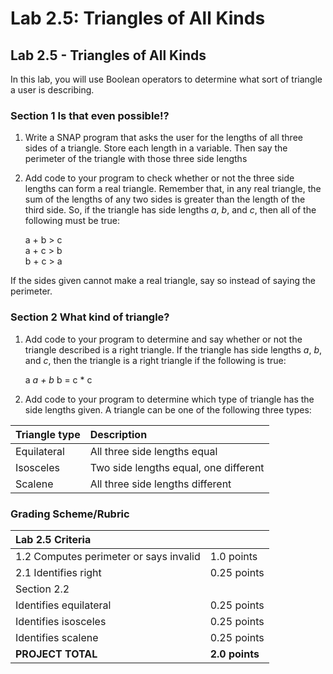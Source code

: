 # Lab 2.5: Triangles of All Kinds

## Lab 2.5 - Triangles of All Kinds

In this lab, you will use Boolean operators to determine what sort of triangle a user is describing.

### Section 1 Is that even possible!?

1. Write a SNAP program that asks the user for the lengths of all three sides of a triangle. Store each length in a variable. Then say the perimeter of the triangle with those three side lengths
2. Add code to your program to check whether or not the three side lengths can form a real triangle. Remember that, in any real triangle, the sum of the lengths of any two sides is greater than the length of the third side. So, if the triangle has side lengths _a_, _b_, and _c_, then all of the following must be true:

   a + b &gt; c  
   a + c &gt; b  
   b + c &gt; a

If the sides given cannot make a real triangle, say so instead of saying the perimeter.

### Section 2 What kind of triangle?

1. Add code to your program to determine and say whether or not the triangle described is a right triangle. If the triangle has side lengths _a_, _b_, and _c_, then the triangle is a right triangle if the following is true:

   a  _a + b_  b = c \* c

2. Add code to your program to determine which type of triangle has the side lengths given. A triangle can be one of the following three types:

| Triangle type | Description |
| :--- | :--- |
| Equilateral | All three side lengths equal |
| Isosceles | Two side lengths equal, one different |
| Scalene | All three side lengths different |

### Grading Scheme/Rubric

| **Lab 2.5 Criteria** |  |
| :--- | :--- |
| 1.2 Computes perimeter or says invalid | 1.0 points |
| 2.1 Identifies right | 0.25 points |
| Section 2.2 |  |
| Identifies equilateral | 0.25 points |
| Identifies isosceles | 0.25 points |
| Identifies scalene | 0.25 points |
| **PROJECT TOTAL** | **2.0 points** |

